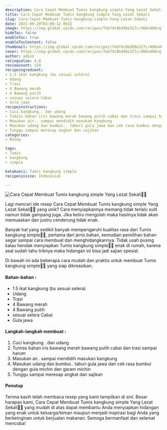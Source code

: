 ```yaml
---
description: Cara Cepat Membuat Tumis kangkung simple Yang Lezat Sekali"
title: Cara Cepat Membuat Tumis kangkung simple Yang Lezat Sekali
slug: Cara-Cepat-Membuat-Tumis-kangkung-simple-Yang-Lezat-Sekali
date: 2021-09-29T03:09:12.063Z
image: https://img-global.cpcdn.com/recipes/feb74c8bd98e327c/400x400cq70/photo.jpg
hideToc: false
enableToc: true
enableTocContent: false
thumbnail: https://img-global.cpcdn.com/recipes/feb74c8bd98e327c/400x400cq70/photo.jpg
cover: https://img-global.cpcdn.com/recipes/feb74c8bd98e327c/400x400cq70/photo.jpg
author: admin
ratingvalue: 4.8
reviewcount: 124
recipeingredient:
- 1.5 ikat kangkung (bs sesuai selera)
- Udang
- Trasi
- 4 Bawang merah
- 4 Bawang putih
- sesuai selera Cabai
- Gula jawa
recipeinstructions:
- Cuci kangkung.. dan udang
- Tumiss bahan iris bawang merah bawang putih cabai dan trasi sampai harum
- Masukan air.. sampai mendidih masukan kangkung
- Masukan udang dan bumbui.. taburi gula jawa dan cek rasa bumbui dengan gula michin dan garam michin
- Tunggu sampai meresap angkat dan sajikan
categories:
- Resep

tags:
- Tumis
- kangkung
- simple

katakunci: Tumis kangkung simple
recipecuisine: Indonesian

---
```


![Cara Cepat Membuat Tumis kangkung simple Yang Lezat Sekali👩‍🍳](https://img-global.cpcdn.com/recipes/feb74c8bd98e327c/400x400cq70/photo.jpg)

Lagi mencari ide resep Cara Cepat Membuat Tumis kangkung simple Yang Lezat Sekali👩‍🍳 yang unik? Cara menyiapkannya memang tidak terlalu sulit namun tidak gampang juga. Jika keliru mengolah maka hasilnya tidak akan memuaskan dan justru cenderung tidak enak.

Banyak hal yang sedikit banyak mempengaruhi kualitas rasa dari Tumis kangkung simple👩‍🍳, pertama dari jenis bahan, kemudian pemilihan bahan segar sampai cara membuat dan menghidangkannya. Tidak usah pusing kalau hendak menyiapkan Tumis kangkung simple👩‍🍳 enak di rumah, karena asal sudah tahu triknya maka hidangan ini bisa jadi sajian spesial.

Di bawah ini ada beberapa cara mudah dan praktis untuk membuat Tumis kangkung simple👩‍🍳 yang siap dikreasikan.

<!--inarticleads1-->

#### Bahan-bahan :

- 1.5 ikat kangkung (bs sesuai selera)
- Udang
- Trasi
- 4 Bawang merah
- 4 Bawang putih
- sesuai selera Cabai
- Gula jawa

<!--inarticleads2-->

#### Langkah-langkah membuat :

1. Cuci kangkung.. dan udang
1. Tumiss bahan iris bawang merah bawang putih cabai dan trasi sampai harum
1. Masukan air.. sampai mendidih masukan kangkung
1. Masukan udang dan bumbui.. taburi gula jawa dan cek rasa bumbui dengan gula michin dan garam michin
1. Tunggu sampai meresap angkat dan sajikan

#### Penutup

Terima kasih telah membaca resep yang kami tampilkan di sini. Besar harapan kami, Cara Cepat Membuat Tumis kangkung simple Yang Lezat Sekali👩‍🍳 yang mudah di atas dapat membantu Anda menyiapkan hidangan yang enak untuk keluarga/teman maupun menjadi inspirasi bagi Anda yang berkeinginan untuk berjualan makanan. Semoga bermanfaat dan selamat mencoba!